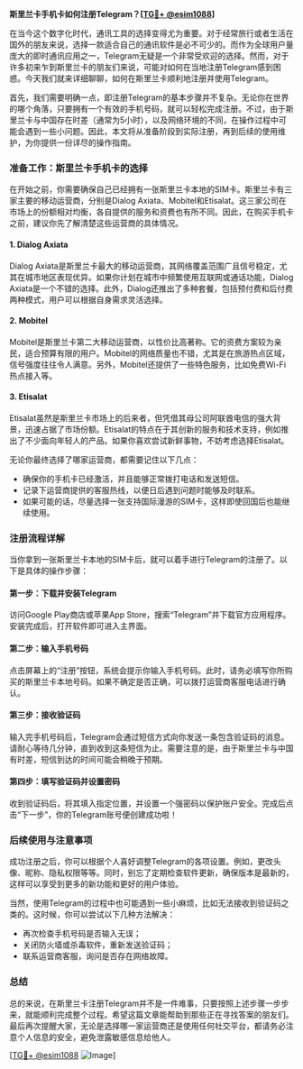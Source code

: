 **斯里兰卡手机卡如何注册Telegram？[[TG💪+ @esim1088](https://t.me/s/esim1088)]**

在当今这个数字化时代，通讯工具的选择变得尤为重要。对于经常旅行或者生活在国外的朋友来说，选择一款适合自己的通讯软件是必不可少的。而作为全球用户量庞大的即时通讯应用之一，Telegram无疑是一个非常受欢迎的选择。然而，对于许多初来乍到斯里兰卡的朋友们来说，可能对如何在当地注册Telegram感到困惑。今天我们就来详细聊聊，如何在斯里兰卡顺利地注册并使用Telegram。

首先，我们需要明确一点，即注册Telegram的基本步骤并不复杂。无论你在世界的哪个角落，只要拥有一个有效的手机号码，就可以轻松完成注册。不过，由于斯里兰卡与中国存在时差（通常为5小时），以及网络环境的不同，在操作过程中可能会遇到一些小问题。因此，本文将从准备阶段到实际注册，再到后续的使用维护，为你提供一份详尽的操作指南。

### 准备工作：斯里兰卡手机卡的选择

在开始之前，你需要确保自己已经拥有一张斯里兰卡本地的SIM卡。斯里兰卡有三家主要的移动运营商，分别是Dialog Axiata、Mobitel和Etisalat。这三家公司在市场上的份额相对均衡，各自提供的服务和资费也有所不同。因此，在购买手机卡之前，建议你先了解清楚这些运营商的具体情况。

#### 1. **Dialog Axiata**
Dialog Axiata是斯里兰卡最大的移动运营商，其网络覆盖范围广且信号稳定，尤其在城市地区表现优异。如果你计划在城市中频繁使用互联网或通话功能，Dialog Axiata是一个不错的选择。此外，Dialog还推出了多种套餐，包括预付费和后付费两种模式，用户可以根据自身需求灵活选择。

#### 2. **Mobitel**
Mobitel是斯里兰卡第二大移动运营商，以性价比高著称。它的资费方案较为亲民，适合预算有限的用户。Mobitel的网络质量也不错，尤其是在旅游热点区域，信号强度往往令人满意。另外，Mobitel还提供了一些特色服务，比如免费Wi-Fi热点接入等。

#### 3. **Etisalat**
Etisalat虽然是斯里兰卡市场上的后来者，但凭借其母公司阿联酋电信的强大背景，迅速占据了市场份额。Etisalat的特点在于其创新的服务和技术支持，例如推出了不少面向年轻人的产品。如果你喜欢尝试新鲜事物，不妨考虑选择Etisalat。

无论你最终选择了哪家运营商，都需要记住以下几点：
- 确保你的手机卡已经激活，并且能够正常拨打电话和发送短信。
- 记录下运营商提供的客服热线，以便日后遇到问题时能够及时联系。
- 如果可能的话，尽量选择一张支持国际漫游的SIM卡，这样即使回国后也能继续使用。

### 注册流程详解

当你拿到一张斯里兰卡本地的SIM卡后，就可以着手进行Telegram的注册了。以下是具体的操作步骤：

#### 第一步：下载并安装Telegram
访问Google Play商店或苹果App Store，搜索“Telegram”并下载官方应用程序。安装完成后，打开软件即可进入主界面。

#### 第二步：输入手机号码
点击屏幕上的“注册”按钮，系统会提示你输入手机号码。此时，请务必填写你所购买的斯里兰卡本地号码。如果不确定是否正确，可以拨打运营商客服电话进行确认。

#### 第三步：接收验证码
输入完手机号码后，Telegram会通过短信方式向你发送一条包含验证码的消息。请耐心等待几分钟，直到收到这条短信为止。需要注意的是，由于斯里兰卡与中国有时差，短信到达的时间可能会稍晚于预期。

#### 第四步：填写验证码并设置密码
收到验证码后，将其填入指定位置，并设置一个强密码以保护账户安全。完成后点击“下一步”，你的Telegram账号便创建成功啦！

### 后续使用与注意事项

成功注册之后，你可以根据个人喜好调整Telegram的各项设置。例如，更改头像、昵称、隐私权限等等。同时，别忘了定期检查软件更新，确保版本是最新的，这样可以享受到更多的新功能和更好的用户体验。

当然，使用Telegram的过程中也可能遇到一些小麻烦，比如无法接收到验证码之类的。这时候，你可以尝试以下几种方法解决：
- 再次检查手机号码是否输入无误；
- 关闭防火墙或杀毒软件，重新发送验证码；
- 联系运营商客服，询问是否存在网络故障。

### 总结

总的来说，在斯里兰卡注册Telegram并不是一件难事，只要按照上述步骤一步步来，就能顺利完成整个过程。希望这篇文章能帮助到那些正在寻找答案的朋友们。最后再次提醒大家，无论是选择哪一家运营商还是使用任何社交平台，都请务必注意个人信息的安全，避免泄露敏感信息给他人。

[[TG💪+ @esim1088](https://t.me/s/esim1088) ![Image](https://i.postimg.cc/4NQfJmqS/Snipaste-2025-05-13-00-14-12.png)]
